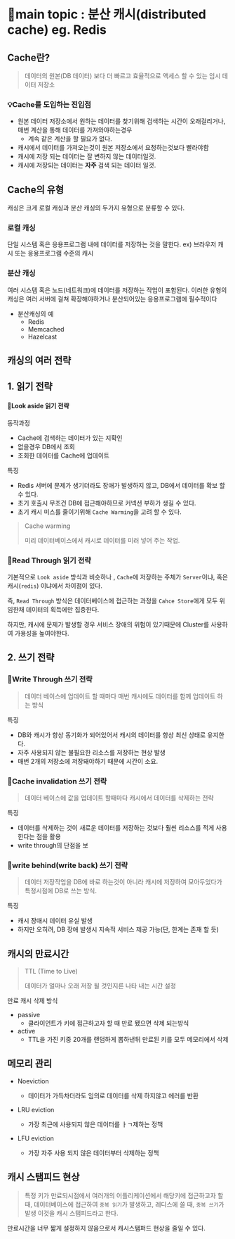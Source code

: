 # 📍main topic : 분산 캐시(distributed cache) eg. Redis

## Cache란?
> 데이터의 원본(DB 데이터) 보다 더 빠르고 효율적으로 액세스 할 수 있는 
> 임시 데이터 저장소

### 💡Cache를 도입하는 진입점
+ 원본 데이터 저장소에서 원하는 데이터를 찾기위해 검색하는 시간이 오래걸리거나, 매번 계산을 통해 데이터를 가져와야하는경우
  + 계속 같은 계산을 할 필요가 없다.
+ 캐시에서 데이터를 가져오는것이 원본 저장소에서 요청하는것보다 빨라야함
+ 캐시에 저장 되는 데이터는 잘 변하지 않는 데이터일것.
+ 캐시에 저장되는 데이터는 **자주** 검색 되는 데이터 일것.


## Cache의 유형
캐싱은 크게 로컬 캐싱과 분산 캐싱의 두가지 유형으로 분류할 수 있다.

### 로컬 캐싱
단일 시스템 혹은 응용프로그램 내에 데이터를 저장하는 것을 말한다. ex) 브라우저 캐시 또는 응용프로그램 수준의 캐시

### 분산 캐싱
여러 시스템 혹은 노드(네트워크)에 데이터를 저장하는 작업이 포함된다. 이러한 유형의 캐싱은 여러 서버에 걸쳐 확장해야하거나
분산되어있는 응용프로그램에 필수적이다 

+ 분산캐싱의 예
  + Redis
  + Memcached
  + Hazelcast 


## 캐싱의 여러 전략

## 1. 읽기 전략
#### 📍Look aside 읽기 전략
동작과정
+ Cache에 검색하는 데이터가 있는 지확인
+ 없을경우 DB에서 조회
+ 조회한 데이터를 Cache에 업데이트

특징
+ Redis 서버에 문제가 생기더라도 장애가 발생하지 않고, DB에서 데이터를 확보 할 수 있다.
+ 초기 호출시 무조건 DB에 접근해야하므로 커넥션 부하가 생길 수 있다.
+ 초기 캐시 미스를 줄이기위해 `Cache Warming`을 고려 할 수 있다.

> Cache warming 
> 
> 미리 데이터베이스에서 캐시로 데이터를 미러 넣어 주는 작업.


### 📍Read Through 읽기 전략
기본적으로 `Look aside` 방식과 비슷하나 , `Cache`에 저장하는 주체가
`Server`이냐, 혹은 캐시(`redis`) 이냐에서 차이점이 있다.

즉, `Read Through` 방식은 데이터베이스에 접근하는 과정을 `Cahce Store`에게 모두 위임한채
데이터의 획득에만 집중한다. 

하지만, 캐시에 문제가 발생할 경우 서비스 장애의 위험이 있기때문에 Cluster를 사용하여
가용성을 높여야한다.


## 2. 쓰기 전략
### 📍Write Through 쓰기 전략
> 데이터 베이스에 업데이트 할 때마다 매번 캐시에도 데이터를 함께 업데이트 하는 방식

특징
+ DB와 캐시가 항상 동기화가 되어있어서 캐시의 데이터를 항상 최신 상태로 유지한다.
+ 자주 사용되지 않는 불필요한 리소스를 저장하는 현상 발생
+ 매번 2개의 저장소에 저장돼야하기 때문에 시간이 소요.

### 📍Cache invalidation 쓰기 전략
> 데이터 베이스에 값을 업데이트 할때마다 캐시에서 데이터를 삭제하는 전략

특징
+ 데이터를 삭제하는 것이 새로운 데이터를 저장하는 것보다 훨씬 리소스를 적게 사용한다는 점을 활용
+ write through의 단점을 보


### 📍write behind(write back) 쓰기 전략
> 데이터 저장작업을 DB에 바로 하는것이 아니라 캐시에 저장하여 모아두었다가
> 특정시점에 DB로 쓰는 방식.

특징
+ 캐시 장애시 데이터 유실 발생
+ 하지만 오히려, DB 장애 발생시 지속적 서비스 제공 가능(단, 한계는 존재 할 듯)


## 캐시의 만료시간
> TTL (Time to Live)
> 
> 데이터가 얼마나 오래 저장 될 것인지른 나타 내는 시간 설정

만료 캐시 삭제 방식

+ passive
  + 클라이언트가 키에 접근하고자 할 때 만료 됐으면 삭제 되는방식
+ active
  + TTL을 가진 키중 20개를 랜덤하게 뽑하낸뒤 만료된 키를 모두 메모리에서 삭제

## 메모리 관리

+ Noeviction
  + 데이터가 가득차더라도 임의로 데이터를 삭제 하지않고 에러를 반환

+ LRU eviction
  + 가장 최근에 사용되지 않은 데이터를 ㅏㄱ제하는 정책
+ LFU eviction
  + 가장 자주 사용 되지 않은 데이터부터 삭제하는 정책

## 캐시 스탬피드 현상
> 특정 키가 만료되시점에서 여러개의 어플리케이션에서 해당키에 접근하고자 할때, 데이터베이스에 접근하여 `중복 읽기`가 발생하고,
> 레디스에 쓸 때, `중복 쓰기`가 발생 이것을 캐시 스탬피드라고 한다.

만료시간을 너무 짧게 설정하지 않음으로서 캐시스탬퍼드 현상을 줄일 수 있다. 







